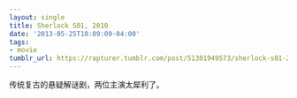 ```yaml
---
layout: single
title: Sherlock S01, 2010
date: '2013-05-25T10:09:09-04:00'
tags:
- movie
tumblr_url: https://rapturer.tumblr.com/post/51301949573/sherlock-s01-2010
---
```

传统复古的悬疑解谜剧，两位主演太犀利了。

